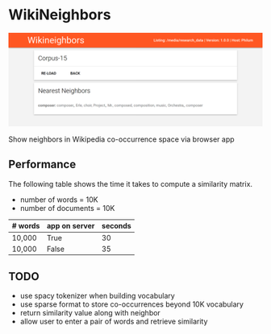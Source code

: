 # WikiNeighbors

![Example Screenshot](example.png)

Show neighbors in Wikipedia co-occurrence space via browser app

## Performance

The following table shows the time it takes to compute a similarity matrix.

* number of words = 10K
* number of documents = 10K

| # words | app on server  | seconds |
|---------|----------------|---------|
| 10,000  | True           | 30      |
| 10,000  | False          | 35      |



## TODO

* use spacy tokenizer when building vocabulary
* use sparse format to store co-occurrences beyond 10K vocabulary
* return similarity value along with neighbor
* allow user to enter a pair of words and retrieve similarity

